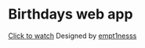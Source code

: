 # Birthdays web app

<a href="https://afoninis.github.io/birthdays-web/">Click to watch</a>
<span>Designed by <a href="https://github.com/empt1nesss">empt1nesss</a></span>
